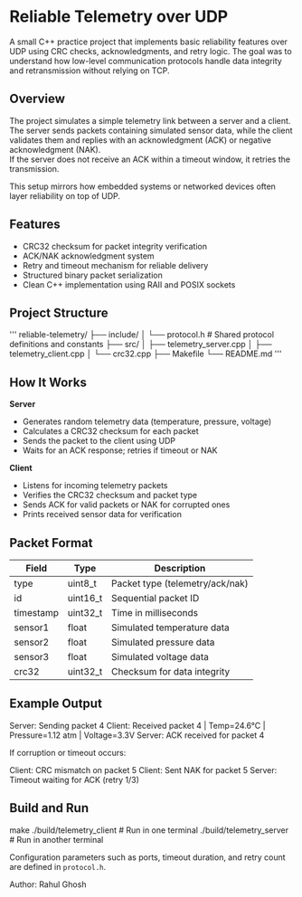 # Reliable Telemetry over UDP

A small C++ practice project that implements basic reliability features over UDP using CRC checks, acknowledgments, and retry logic. The goal was to understand how low-level communication protocols handle data integrity and retransmission without relying on TCP.

## Overview

The project simulates a simple telemetry link between a server and a client.  
The server sends packets containing simulated sensor data, while the client validates them and replies with an acknowledgment (ACK) or negative acknowledgment (NAK).  
If the server does not receive an ACK within a timeout window, it retries the transmission.

This setup mirrors how embedded systems or networked devices often layer reliability on top of UDP.

## Features

- CRC32 checksum for packet integrity verification  
- ACK/NAK acknowledgment system  
- Retry and timeout mechanism for reliable delivery  
- Structured binary packet serialization  
- Clean C++ implementation using RAII and POSIX sockets  

## Project Structure
'''
reliable-telemetry/
├── include/
│ └── protocol.h # Shared protocol definitions and constants
├── src/
│ ├── telemetry_server.cpp
│ ├── telemetry_client.cpp
│ └── crc32.cpp
├── Makefile
└── README.md
'''

## How It Works

**Server**
- Generates random telemetry data (temperature, pressure, voltage)
- Calculates a CRC32 checksum for each packet
- Sends the packet to the client using UDP
- Waits for an ACK response; retries if timeout or NAK

**Client**
- Listens for incoming telemetry packets
- Verifies the CRC32 checksum and packet type
- Sends ACK for valid packets or NAK for corrupted ones
- Prints received sensor data for verification

## Packet Format

| Field     | Type     | Description                  |
|------------|----------|------------------------------|
| type       | uint8_t  | Packet type (telemetry/ack/nak) |
| id         | uint16_t | Sequential packet ID         |
| timestamp  | uint32_t | Time in milliseconds         |
| sensor1    | float    | Simulated temperature data   |
| sensor2    | float    | Simulated pressure data      |
| sensor3    | float    | Simulated voltage data       |
| crc32      | uint32_t | Checksum for data integrity  |

## Example Output

Server: Sending packet 4
Client: Received packet 4 | Temp=24.6°C | Pressure=1.12 atm | Voltage=3.3V
Server: ACK received for packet 4


If corruption or timeout occurs:

Client: CRC mismatch on packet 5
Client: Sent NAK for packet 5
Server: Timeout waiting for ACK (retry 1/3)


## Build and Run

make
./build/telemetry_client # Run in one terminal
./build/telemetry_server # Run in another terminal


Configuration parameters such as ports, timeout duration, and retry count are defined in `protocol.h`.

Author: Rahul Ghosh
